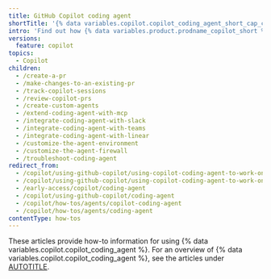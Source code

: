 ```yaml
---
title: GitHub Copilot coding agent
shortTitle: '{% data variables.copilot.copilot_coding_agent_short_cap_c %}'
intro: 'Find out how {% data variables.product.prodname_copilot_short %} can work on {% data variables.product.github %} issues and raise pull requests for you to review.'
versions:
  feature: copilot
topics:
  - Copilot
children:
  - /create-a-pr
  - /make-changes-to-an-existing-pr
  - /track-copilot-sessions
  - /review-copilot-prs
  - /create-custom-agents
  - /extend-coding-agent-with-mcp
  - /integrate-coding-agent-with-slack
  - /integrate-coding-agent-with-teams
  - /integrate-coding-agent-with-linear
  - /customize-the-agent-environment
  - /customize-the-agent-firewall
  - /troubleshoot-coding-agent
redirect_from:
  - /copilot/using-github-copilot/using-copilot-coding-agent-to-work-on-tasks
  - /copilot/using-github-copilot/using-copilot-coding-agent-to-work-on-issues
  - /early-access/copilot/coding-agent
  - /copilot/using-github-copilot/coding-agent
  - /copilot/how-tos/agents/copilot-coding-agent
  - /copilot/how-tos/agents/coding-agent
contentType: how-tos
---
```


These articles provide how-to information for using {% data variables.copilot.copilot_coding_agent %}. For an overview of {% data variables.copilot.copilot_coding_agent %}, see the articles under [AUTOTITLE](/copilot/concepts/agents/coding-agent).
